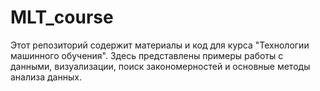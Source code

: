 # MLT_course

Этот репозиторий содержит материалы и код для курса "Технологии машинного обучения". Здесь представлены примеры работы с данными, визуализации, поиск закономерностей и основные методы анализа данных.
